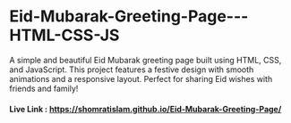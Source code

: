 # Eid-Mubarak-Greeting-Page---HTML-CSS-JS
A simple and beautiful Eid Mubarak greeting page built using HTML, CSS, and JavaScript. This project features a festive design with smooth animations and a responsive layout. Perfect for sharing Eid wishes with friends and family!
#### Live Link : https://shomratislam.github.io/Eid-Mubarak-Greeting-Page/
